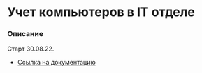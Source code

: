 # Учет компьютеров в IT отделе 

### Описание

Старт 30.08.22.

* [Ссылка на документацию](https://github.com/Dvorneg/it)


